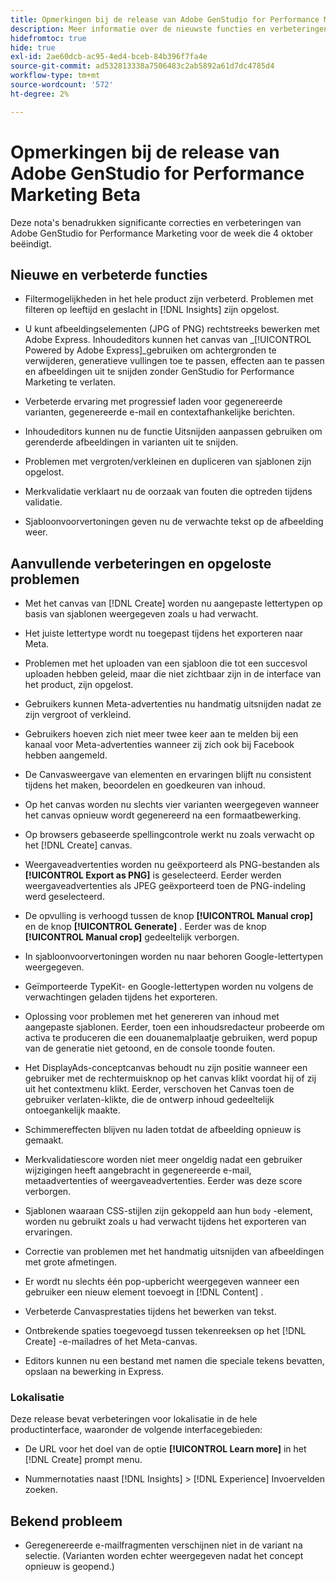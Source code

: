 ```yaml
---
title: Opmerkingen bij de release van Adobe GenStudio for Performance Marketing Beta
description: Meer informatie over de nieuwste functies en verbeteringen voor Adobe GenStudio voor prestatiemarketing.
hidefromtoc: true
hide: true
exl-id: 2ae60dcb-ac95-4ed4-bceb-84b396f7fa4e
source-git-commit: ad532813338a7506483c2ab5892a61d7dc4785d4
workflow-type: tm+mt
source-wordcount: '572'
ht-degree: 2%

---
```


# Opmerkingen bij de release van Adobe GenStudio for Performance Marketing Beta

Deze nota&#39;s benadrukken significante correcties en verbeteringen van Adobe GenStudio for Performance Marketing voor de week die 4 oktober beëindigt.

## Nieuwe en verbeterde functies

* Filtermogelijkheden in het hele product zijn verbeterd. Problemen met filteren op leeftijd en geslacht in [!DNL Insights] zijn opgelost.  <!-- GS-1198 -->

* U kunt afbeeldingselementen (JPG of PNG) rechtstreeks bewerken met Adobe Express. Inhoudeditors kunnen het canvas van _[!UICONTROL Powered by Adobe Express]_gebruiken om achtergronden te verwijderen, generatieve vullingen toe te passen, effecten aan te passen en afbeeldingen uit te snijden zonder GenStudio for Performance Marketing te verlaten. <!-- GS-4615 -->

* Verbeterde ervaring met progressief laden voor gegenereerde varianten, gegenereerde e-mail en contextafhankelijke berichten. <!-- GS-4651 3062-->

* Inhoudeditors kunnen nu de functie Uitsnijden aanpassen gebruiken om gerenderde afbeeldingen in varianten uit te snijden. <!-- GS-2342 -->

* Problemen met vergroten/verkleinen en dupliceren van sjablonen zijn opgelost. <!-- GS-4895 -->

* Merkvalidatie verklaart nu de oorzaak van fouten die optreden tijdens validatie.

* Sjabloonvoorvertoningen geven nu de verwachte tekst op de afbeelding weer. <!-- GS-5917 -->

## Aanvullende verbeteringen en opgeloste problemen

* Met het canvas van [!DNL Create] worden nu aangepaste lettertypen op basis van sjablonen weergegeven zoals u had verwacht. <!-- GS-3415 -->

* Het juiste lettertype wordt nu toegepast tijdens het exporteren naar Meta. <!-- GS-5875 -->

* Problemen met het uploaden van een sjabloon die tot een succesvol uploaden hebben geleid, maar die niet zichtbaar zijn in de interface van het product, zijn opgelost. <!-- GS-4815 5650-->

* Gebruikers kunnen Meta-advertenties nu handmatig uitsnijden nadat ze zijn vergroot of verkleind. <!-- GS-5871 -->

* Gebruikers hoeven zich niet meer twee keer aan te melden bij een kanaal voor Meta-advertenties wanneer zij zich ook bij Facebook hebben aangemeld. <!-- GS-3009 -->

* De Canvasweergave van elementen en ervaringen blijft nu consistent tijdens het maken, beoordelen en goedkeuren van inhoud. <!-- GS-5877 -->

* Op het canvas worden nu slechts vier varianten weergegeven wanneer het canvas opnieuw wordt gegenereerd na een formaatbewerking. <!-- GS-5869 -->

* Op browsers gebaseerde spellingcontrole werkt nu zoals verwacht op het [!DNL Create] canvas. <!-- GS-5760 -->

* Weergaveadvertenties worden nu geëxporteerd als PNG-bestanden als **[!UICONTROL Export as PNG]** is geselecteerd. Eerder werden weergaveadvertenties als JPEG geëxporteerd toen de PNG-indeling werd geselecteerd. <!-- GS-5545 -->

* De opvulling is verhoogd tussen de knop **[!UICONTROL Manual crop]** en de knop **[!UICONTROL Generate]** . Eerder was de knop **[!UICONTROL Manual crop]** gedeeltelijk verborgen. <!-- GS-6084 -->

* In sjabloonvoorvertoningen worden nu naar behoren Google-lettertypen weergegeven. <!-- GS-5946 -->

* Geïmporteerde TypeKit- en Google-lettertypen worden nu volgens de verwachtingen geladen tijdens het exporteren. <!-- GS-5948 -->

* Oplossing voor problemen met het genereren van inhoud met aangepaste sjablonen. Eerder, toen een inhoudsredacteur probeerde om activa te produceren die een douanemalplaatje gebruiken, werd popup van de generatie niet getoond, en de console toonde fouten. <!-- GS-5262 -->

* Het DisplayAds-conceptcanvas behoudt nu zijn positie wanneer een gebruiker met de rechtermuisknop op het canvas klikt voordat hij of zij uit het contextmenu klikt. Eerder, verschoven het Canvas toen de gebruiker verlaten-klikte, die de ontwerp inhoud gedeeltelijk ontoegankelijk maakte.  <!-- GS-5687 -->

* Schimmereffecten blijven nu laden totdat de afbeelding opnieuw is gemaakt.  <!-- GS-5811 -->

* Merkvalidatiescore worden niet meer ongeldig nadat een gebruiker wijzigingen heeft aangebracht in gegenereerde e-mail, metaadvertenties of weergaveadvertenties. Eerder was deze score verborgen. <!-- GS-5379 -->

* Sjablonen waaraan CSS-stijlen zijn gekoppeld aan hun `body` -element, worden nu gebruikt zoals u had verwacht tijdens het exporteren van ervaringen. <!-- GS-5947 -->

* Correctie van problemen met het handmatig uitsnijden van afbeeldingen met grote afmetingen. <!-- GS-6039 -->

* Er wordt nu slechts één pop-upbericht weergegeven wanneer een gebruiker een nieuw element toevoegt in [!DNL Content] . <!-- GS-5020 -->

* Verbeterde Canvasprestaties tijdens het bewerken van tekst.  <!-- GS-5118 -->

* Ontbrekende spaties toegevoegd tussen tekenreeksen op het [!DNL Create] -e-mailadres of het Meta-canvas. <!-- GS-5019 -->

* Editors kunnen nu een bestand met namen die speciale tekens bevatten, opslaan na bewerking in Express. <!-- GS-6131 -->

### Lokalisatie

Deze release bevat verbeteringen voor lokalisatie in de hele productinterface, waaronder de volgende interfacegebieden:

* De URL voor het doel van de optie **[!UICONTROL Learn more]** in het [!DNL Create] prompt menu. <!-- GS-5029 -->

* Nummernotaties naast [!DNL Insights] > [!DNL Experience] Invoervelden zoeken. <!-- GS-4494 -->

## Bekend probleem

* Geregenereerde e-mailfragmenten verschijnen niet in de variant na selectie. (Varianten worden echter weergegeven nadat het concept opnieuw is geopend.) <!-- GS-5913 -->

